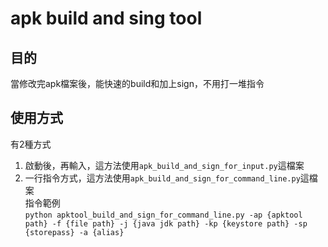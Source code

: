 # apk build and sing tool

## 目的
當修改完apk檔案後，能快速的build和加上sign，不用打一堆指令

## 使用方式
有2種方式  
1. 啟動後，再輸入，這方法使用`apk_build_and_sign_for_input.py`這檔案  
2. 一行指令方式，這方法使用`apk_build_and_sign_for_command_line.py`這檔案  
指令範例  
<code>python apktool_build_and_sign_for_command_line.py -ap {apktool path} -f {file path} -j {java jdk path} -kp {keystore path} -sp {storepass} -a {alias}</code>
